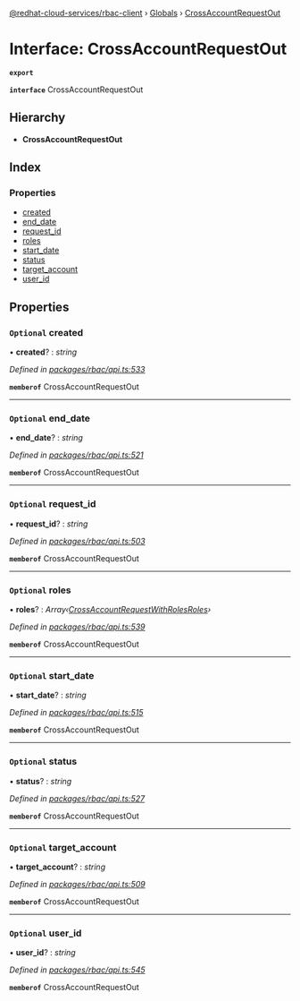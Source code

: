 [@redhat-cloud-services/rbac-client](../README.md) › [Globals](../globals.md) › [CrossAccountRequestOut](crossaccountrequestout.md)

# Interface: CrossAccountRequestOut

**`export`** 

**`interface`** CrossAccountRequestOut

## Hierarchy

* **CrossAccountRequestOut**

## Index

### Properties

* [created](crossaccountrequestout.md#optional-created)
* [end_date](crossaccountrequestout.md#optional-end_date)
* [request_id](crossaccountrequestout.md#optional-request_id)
* [roles](crossaccountrequestout.md#optional-roles)
* [start_date](crossaccountrequestout.md#optional-start_date)
* [status](crossaccountrequestout.md#optional-status)
* [target_account](crossaccountrequestout.md#optional-target_account)
* [user_id](crossaccountrequestout.md#optional-user_id)

## Properties

### `Optional` created

• **created**? : *string*

*Defined in [packages/rbac/api.ts:533](https://github.com/RedHatInsights/javascript-clients/blob/master/packages/rbac/api.ts#L533)*

**`memberof`** CrossAccountRequestOut

___

### `Optional` end_date

• **end_date**? : *string*

*Defined in [packages/rbac/api.ts:521](https://github.com/RedHatInsights/javascript-clients/blob/master/packages/rbac/api.ts#L521)*

**`memberof`** CrossAccountRequestOut

___

### `Optional` request_id

• **request_id**? : *string*

*Defined in [packages/rbac/api.ts:503](https://github.com/RedHatInsights/javascript-clients/blob/master/packages/rbac/api.ts#L503)*

**`memberof`** CrossAccountRequestOut

___

### `Optional` roles

• **roles**? : *Array‹[CrossAccountRequestWithRolesRoles](crossaccountrequestwithrolesroles.md)›*

*Defined in [packages/rbac/api.ts:539](https://github.com/RedHatInsights/javascript-clients/blob/master/packages/rbac/api.ts#L539)*

**`memberof`** CrossAccountRequestOut

___

### `Optional` start_date

• **start_date**? : *string*

*Defined in [packages/rbac/api.ts:515](https://github.com/RedHatInsights/javascript-clients/blob/master/packages/rbac/api.ts#L515)*

**`memberof`** CrossAccountRequestOut

___

### `Optional` status

• **status**? : *string*

*Defined in [packages/rbac/api.ts:527](https://github.com/RedHatInsights/javascript-clients/blob/master/packages/rbac/api.ts#L527)*

**`memberof`** CrossAccountRequestOut

___

### `Optional` target_account

• **target_account**? : *string*

*Defined in [packages/rbac/api.ts:509](https://github.com/RedHatInsights/javascript-clients/blob/master/packages/rbac/api.ts#L509)*

**`memberof`** CrossAccountRequestOut

___

### `Optional` user_id

• **user_id**? : *string*

*Defined in [packages/rbac/api.ts:545](https://github.com/RedHatInsights/javascript-clients/blob/master/packages/rbac/api.ts#L545)*

**`memberof`** CrossAccountRequestOut
